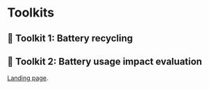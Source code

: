 # Toolkits

## :hammer: Toolkit 1: Battery recycling

## :hammer: Toolkit 2: Battery usage impact evaluation
[Landing page]([[https://duckduckgo.com](https://responsible-camellia-1vcc12.mysxl.cn/)](https://responsible-camellia-1vcc12.mysxl.cn/)).
